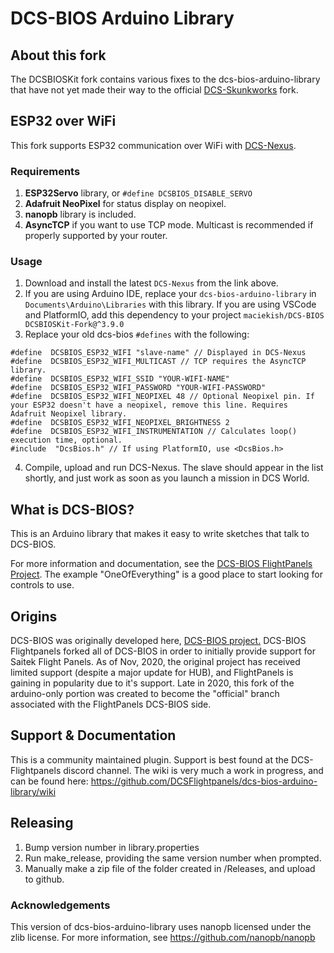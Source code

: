 
# DCS-BIOS Arduino Library

## About this fork

The DCSBIOSKit fork contains various fixes to the dcs-bios-arduino-library that have not yet made their way to the official [DCS-Skunkworks](https://github.com/DCS-Skunkworks/dcs-bios-arduino-library) fork.

## ESP32 over WiFi

This fork supports ESP32 communication over WiFi with [DCS-Nexus](https://github.com/DCSBIOSKit/DCS-Nexus/releases).

### Requirements
1. **ESP32Servo** library, or `#define DCSBIOS_DISABLE_SERVO`
2. **Adafruit NeoPixel** for status display on neopixel.
3. **nanopb** library is included.
4. **AsyncTCP** if you want to use TCP mode. Multicast is recommended if properly supported by your router.

### Usage

1. Download and install the latest `DCS-Nexus` from the link above.
2. If you are using Arduino IDE, replace your `dcs-bios-arduino-library` in `Documents\Arduino\Libraries` with this library. If you are using VSCode and PlatformIO, add this dependency to your project `maciekish/DCS-BIOS DCSBIOSKit-Fork@^3.9.0`
3. Replace your old dcs-bios `#defines` with the following:
```
#define  DCSBIOS_ESP32_WIFI "slave-name" // Displayed in DCS-Nexus
#define  DCSBIOS_ESP32_WIFI_MULTICAST // TCP requires the AsyncTCP library.
#define  DCSBIOS_ESP32_WIFI_SSID "YOUR-WIFI-NAME"
#define  DCSBIOS_ESP32_WIFI_PASSWORD "YOUR-WIFI-PASSWORD"
#define  DCSBIOS_ESP32_WIFI_NEOPIXEL 48 // Optional Neopixel pin. If your ESP32 doesn't have a neopixel, remove this line. Requires Adafruit Neopixel library.
#define  DCSBIOS_ESP32_WIFI_NEOPIXEL_BRIGHTNESS 2
#define  DCSBIOS_ESP32_WIFI_INSTRUMENTATION // Calculates loop() execution time, optional.
#include  "DcsBios.h" // If using PlatformIO, use <DcsBios.h>
```
4. Compile, upload and run DCS-Nexus. The slave should appear in the list shortly, and just work as soon as you launch a mission in DCS World.

## What is DCS-BIOS?

This is an Arduino library that makes it easy to write sketches that talk to DCS-BIOS.

For more information and documentation, see the [DCS-BIOS FlightPanels Project](https://github.com/DCSFlightpanels).  The example "OneOfEverything" is a good place to start looking for controls to use.

## Origins

DCS-BIOS was originally developed here, [DCS-BIOS project.](https://github.com/dcs-bios/dcs-bios)  DCS-BIOS Flightpanels forked all of DCS-BIOS in order to initially provide support for Saitek Flight Panels.  As of Nov, 2020, the original project has received limited support (despite a major update for HUB), and FlightPanels is gaining in popularity due to it's support.  Late in 2020, this fork of the arduino-only portion was created to become the "official" branch associated with the FlightPanels DCS-BIOS side.

## Support & Documentation

This is a community maintained plugin.  Support is best found at the DCS-Flightpanels discord channel.  The wiki is very much a work in progress, and can be found here: https://github.com/DCSFlightpanels/dcs-bios-arduino-library/wiki

## Releasing

1. Bump version number in library.properties
2. Run make_release, providing the same version number when prompted.
3. Manually make a zip file of the folder created in /Releases, and upload to github.

### Acknowledgements
This version of dcs-bios-arduino-library uses nanopb licensed under the zlib license.
For more information, see https://github.com/nanopb/nanopb
